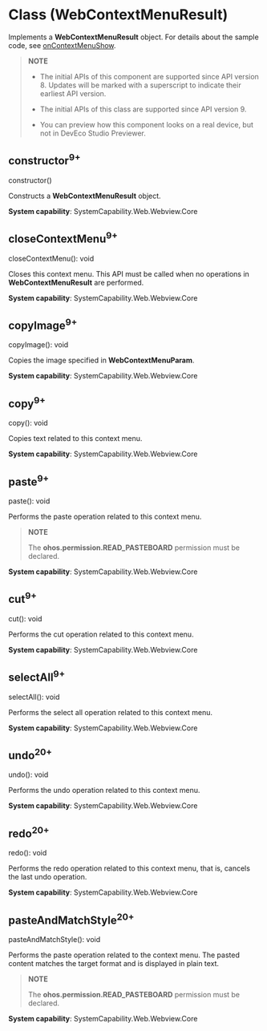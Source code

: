 # Class (WebContextMenuResult)

Implements a **WebContextMenuResult** object. For details about the sample code, see [onContextMenuShow](./arkts-basic-components-web-events.md#oncontextmenushow9).

> **NOTE**
>
> - The initial APIs of this component are supported since API version 8. Updates will be marked with a superscript to indicate their earliest API version.
>
> - The initial APIs of this class are supported since API version 9.
>
> - You can preview how this component looks on a real device, but not in DevEco Studio Previewer.

## constructor<sup>9+</sup>

constructor()

Constructs a **WebContextMenuResult** object.

**System capability**: SystemCapability.Web.Webview.Core

## closeContextMenu<sup>9+</sup>

closeContextMenu(): void

Closes this context menu. This API must be called when no operations in **WebContextMenuResult** are performed.

**System capability**: SystemCapability.Web.Webview.Core

## copyImage<sup>9+</sup>

copyImage(): void

Copies the image specified in **WebContextMenuParam**.

**System capability**: SystemCapability.Web.Webview.Core

## copy<sup>9+</sup>

copy(): void

Copies text related to this context menu.

**System capability**: SystemCapability.Web.Webview.Core

## paste<sup>9+</sup>

paste(): void

Performs the paste operation related to this context menu.

> **NOTE**
>
> The **ohos.permission.READ_PASTEBOARD** permission must be declared.

**System capability**: SystemCapability.Web.Webview.Core

## cut<sup>9+</sup>

cut(): void

Performs the cut operation related to this context menu.

**System capability**: SystemCapability.Web.Webview.Core

## selectAll<sup>9+</sup>

selectAll(): void

Performs the select all operation related to this context menu.

**System capability**: SystemCapability.Web.Webview.Core

## undo<sup>20+</sup>

undo(): void

Performs the undo operation related to this context menu.

**System capability**: SystemCapability.Web.Webview.Core

## redo<sup>20+</sup>

redo(): void

Performs the redo operation related to this context menu, that is, cancels the last undo operation.

**System capability**: SystemCapability.Web.Webview.Core

## pasteAndMatchStyle<sup>20+</sup>

pasteAndMatchStyle(): void

Performs the paste operation related to the context menu. The pasted content matches the target format and is displayed in plain text.

> **NOTE**
>
> The **ohos.permission.READ_PASTEBOARD** permission must be declared.

**System capability**: SystemCapability.Web.Webview.Core
